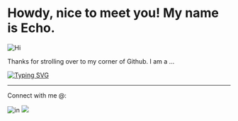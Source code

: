 #                                          Howdy, nice to meet you! My name is Echo.
![Hi](https://github.com/eckoecho/echo/assets/43970023/8379fa76-53b0-498f-b0ac-f8a22a5fff42)

Thanks for strolling over to my corner of Github. 
I am a ...

[![Typing SVG](https://readme-typing-svg.demolab.com?font=Bebas+Neue&size=50&duration=3000&pause=1000&color=217195&background=52E7FF00&vCenter=true&width=600&height=55&lines=Pythonista;Data+Analyst;Technical+Writer)](https://git.io/typing-svg)


----
Connect with me @:


![in](https://github.com/eckoecho/echo/assets/43970023/87293328-a533-4b22-a4c8-6b3b634baf8a)
<img src=”https://linkedin.com/in/virtual-echo”>
